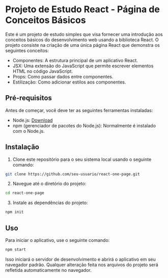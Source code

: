 # Projeto de Estudo React - Página de Conceitos Básicos

Este é um projeto de estudo simples que visa fornecer uma introdução aos conceitos básicos do desenvolvimento web usando a biblioteca React. O projeto consiste na criação de uma única página React que demonstra os seguintes conceitos:

- Componentes: A estrutura principal de um aplicativo React.
- JSX: Uma extensão do JavaScript que permite escrever elementos HTML no código JavaScript.
- Props: Como passar dados entre componentes.
- Estilização: Como adicionar estilos aos componentes.

## Pré-requisitos

Antes de começar, você deve ter as seguintes ferramentas instaladas:

- Node.js: [Download](https://nodejs.org/)
- npm (gerenciador de pacotes do Node.js): Normalmente é instalado com o Node.js.

## Instalação

1. Clone este repositório para o seu sistema local usando o seguinte comando:

```bash
git clone https://github.com/seu-usuario/react-one-page.git
```
2. Navegue até o diretório do projeto:
```bash
cd react-one-page
```
3. Instale as dependências do projeto:
```bash
npm init
```

## Uso
Para iniciar o aplicativo, use o seguinte comando:
```bash
npm start
```

Isso iniciará o servidor de desenvolvimento e abrirá o aplicativo em seu navegador padrão. Qualquer alteração feita nos arquivos do projeto será refletida automaticamente no navegador.